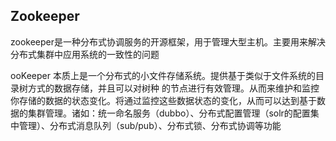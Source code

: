 ## Zookeeper

zookeeper是一种分布式协调服务的开源框架，用于管理大型主机。主要用来解决分布式集群中应用系统的一致性的问题

ooKeeper 本质上是一个分布式的小文件存储系统。提供基于类似于文件系统的目录树方式的数据存储，并且可以对树种 的节点进行有效管理。从而来维护和监控你存储的数据的状态变化。将通过监控这些数据状态的变化，从而可以达到基于数据的集群管理。诸如：统一命名服务（dubbo）、分布式配置管理（solr的配置集中管理）、分布式消息队列（sub/pub）、分布式锁、分布式协调等功能



